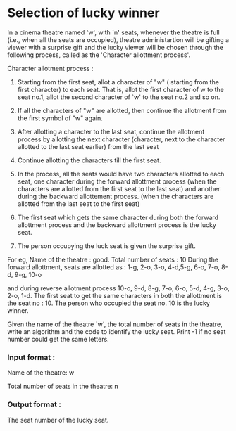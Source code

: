 # Selection of lucky winner
In a cinema theatre named 'w', with `n' seats, whenever the theatre is full (i.e., when all the seats are occupied), theatre administartion will be gifting a viewer with a surprise gift and the lucky viewer will be chosen through the following process, called as the  'Character allottment process'.

Character allotment process :

1. Starting from the first seat, allot a character  of "w" ( starting from the first character) to each seat.  That is, allot the first character of w to the seat no.1, allot the second character of  `w' to the seat no.2 and so on.

2. If all the characters of "w" are allotted, then continue the allotment from the first symbol of "w" again.

3. After allotting a character to the last seat, continue the allotment process by allotting the next character (character,  next to the character allotted to the last seat earlier) from the last seat 

4. Continue allotting the characters  till the first seat.

5. In the process, all the seats would have two characters allotted to each seat, one character during the forward allottment process  (when the characters are allotted from the first seat to the last seat) and another during the backward allottement process. (when the characters are allotted from the last seat to the first seat)

6. The first seat which gets the same character during both the forward allottment process and the backward allottment process is the lucky seat.

7. The person occupying the luck seat is given the surprise gift.

For eg, Name of the theatre : good.  Total number of seats : 10  During the forward allottment, seats are allotted as : 1-g, 2-o, 3-o, 4-d,5-g, 6-o, 7-o, 8-d, 9-g, 10-o

and during reverse allotment process 10-o, 9-d, 8-g, 7-o, 6-o, 5-d, 4-g, 3-o, 2-o, 1-d. The first seat to get the same characters in both the allottment is the seat no : 10.  The person who occupied the seat no. 10 is the lucky winner.

Given the name of the theatre `w', the total number of seats in the theatre, write an algorithm and the code to identify the lucky seat. Print -1 if no seat number could get the same letters.

### Input format :

Name of the theatre: w

Total number of  seats in the theatre: n

### Output format :

The seat number of the lucky seat.
